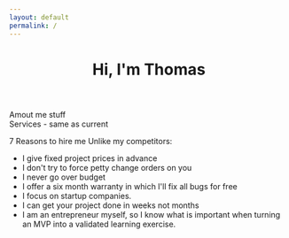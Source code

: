 ```yaml
---
layout: default
permalink: /
---
```

<header id="home">
    <div class="hero-body">
        <div class="hero-text text-center">
            <h1>
                Hi, I'm Thomas
            </h1>
            <!--<p>Web Apps - Mobile Apps - Methodology</p>-->
            <div class="page-scroll down-button">
                <a href="#profile" pageScroll class="btn btn-lg btn-success">
                    <span class="fa fa-chevron-down"></span>
                </a>
            </div>
        </div>
    </div>
</header>
<section id="profile" class="banner">
    <div class="container">
        <i class="icon-Internet colored-text"></i>
        Amout me stuff
    </div>
</section>
<section class="banner banner-alt">
    <div class="container">
Services - same as current

7 Reasons to hire me
Unlike my competitors:
- I give fixed project prices in advance
- I don't try to force petty change orders on you
- I never go over budget
- I offer a six month warranty in which I'll fix
all bugs for free
- I focus on startup companies.
- I can get your project done in weeks not months
- I am an entrepreneur myself, so I know what is important when turning an MVP into a validated learning exercise.
    </div>
</section>
